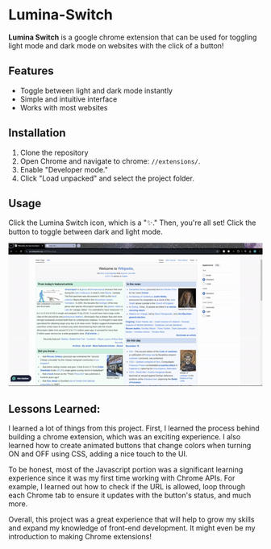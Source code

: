 # Lumina-Switch
**Lumina Switch** is a google chrome extension that can be used for toggling light mode and dark mode on websites with the click of a button!

## Features
- Toggle between light and dark mode instantly
- Simple and intuitive interface
- Works with most websites

## Installation
1. Clone the repository
2. Open Chrome and navigate to chrome: `//extensions/`.
3. Enable "Developer mode."
4. Click "Load unpacked" and select the project folder.

## Usage
Click the Lumina Switch icon, which is a "✨." Then, you're all set! Click the button to toggle between dark and light mode.

![alt text](<Lumina-Switch GIF.gif>)

## Lessons Learned:
I learned a lot of things from this project. First, I learned the process behind building a chrome extension, which was an exciting experience. I also learned how to create animated buttons that change colors when turning ON and OFF using CSS, adding a nice touch to the UI. 

To be honest, most of the Javascript portion was a significant learning experience since it was my first time working with Chrome APIs. For example, I learned out how to check if the URL is allowed, loop through each Chrome tab to ensure it updates with the button's status, and much more. 

Overall, this project was a great experience that will help to grow my skills and expand my knowledge of front-end development. It might even be my introduction to making Chrome extensions!
 
